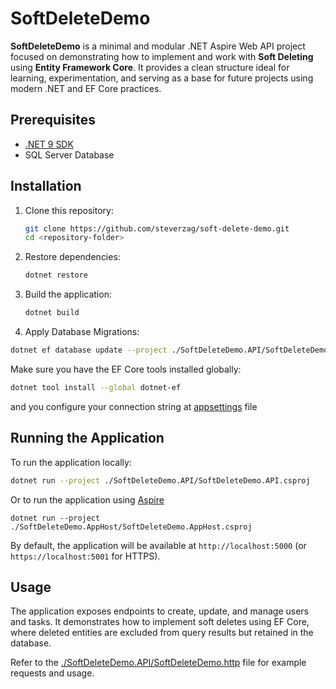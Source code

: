 # SoftDeleteDemo

**SoftDeleteDemo** is a minimal and modular .NET Aspire Web API project focused on demonstrating how to implement and work with **Soft Deleting** using **Entity Framework Core**. It provides a clean structure ideal for learning, experimentation, and serving as a base for future projects using modern .NET and EF Core practices.

## Prerequisites

- [.NET 9 SDK](https://dotnet.microsoft.com/download/dotnet/9.0)
- SQL Server Database

## Installation
1. Clone this repository:
   ```sh
   git clone https://github.com/steverzag/soft-delete-demo.git
   cd <repository-folder>
   ```
2. Restore dependencies:
   ```sh
   dotnet restore
   ```
3. Build the application:
   ```sh
   dotnet build
   ```
4. Apply Database Migrations:
  ```sh
  dotnet ef database update --project ./SoftDeleteDemo.API/SoftDeleteDemo.API.csproj
  ```
  Make sure you have the EF Core tools installed globally:
  ```sh
  dotnet tool install --global dotnet-ef
  ```
  and you configure your connection string at [appsettings](SoftDeleteDemo.API/appsettings.json) file


## Running the Application
To run the application locally:
   ```sh
   dotnet run --project ./SoftDeleteDemo.API/SoftDeleteDemo.API.csproj
   ```

Or to run the application using [Aspire](https://learn.microsoft.com/en-us/dotnet/aspire/get-started/aspire-overview)
   ```
   dotnet run --project ./SoftDeleteDemo.AppHost/SoftDeleteDemo.AppHost.csproj
   ```

By default, the application will be available at `http://localhost:5000` (or `https://localhost:5001` for HTTPS).

## Usage
The application exposes endpoints to create, update, and manage users and tasks. It demonstrates how to implement soft deletes using EF Core, where deleted entities are excluded from query results but retained in the database.

Refer to the [./SoftDeleteDemo.API/SoftDeleteDemo.http](SoftDeleteDemo.API/SoftDeleteDemo.http) file for example requests and usage.
    
